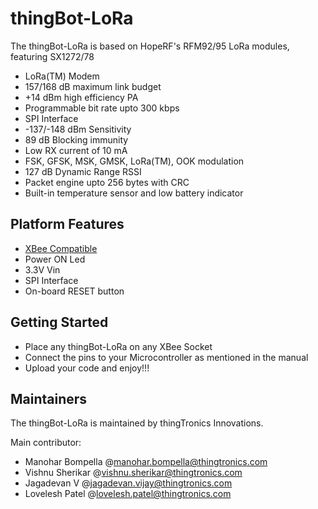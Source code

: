 # thingBot-LoRa

The thingBot-LoRa is based on HopeRF's RFM92/95 LoRa modules, featuring SX1272/78

  * LoRa(TM) Modem
  * 157/168 dB maximum link budget
  * +14 dBm high efficiency PA
  * Programmable bit rate upto 300 kbps
  * SPI Interface
  * -137/-148 dBm Sensitivity
  * 89 dB Blocking immunity
  * Low RX current of 10 mA
  * FSK, GFSK, MSK, GMSK, LoRa(TM), OOK modulation
  * 127 dB Dynamic Range RSSI
  * Packet engine upto 256 bytes with CRC
  * Built-in temperature sensor and low battery indicator
  
## Platform Features

  * [XBee Compatible](https://www.sparkfun.com/datasheets/Wireless/Zigbee/XBee-Dimensional.pdf)
  * Power ON Led
  * 3.3V Vin
  * SPI Interface
  * On-board RESET button
  
## Getting Started

  * Place any thingBot-LoRa on any XBee Socket
  * Connect the pins to your Microcontroller as mentioned in the manual
  * Upload your code and enjoy!!!
  
## Maintainers

The thingBot-LoRa is maintained by thingTronics Innovations.

Main contributor:
 * Manohar Bompella @<manohar.bompella@thingtronics.com>
 * Vishnu Sherikar @<vishnu.sherikar@thingtronics.com>
 * Jagadevan V @<jagadevan.vijay@thingtronics.com>
 * Lovelesh Patel @<lovelesh.patel@thingtronics.com>